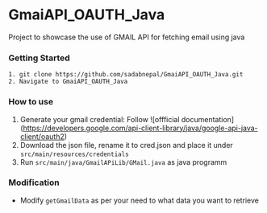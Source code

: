 # GmaiAPI_OAUTH_Java
Project to showcase the use of GMAIL API for fetching email using java

### Getting Started
```
1. git clone https://github.com/sadabnepal/GmaiAPI_OAUTH_Java.git
2. Navigate to GmaiAPI_OAUTH_Java
```

### How to use
1. Generate your gmail credential: Follow ![offficial documentation] (https://developers.google.com/api-client-library/java/google-api-java-client/oauth2)
2. Download the json file, rename it to cred.json and place it under `src/main/resources/credentials`
3. Run `src/main/java/GmailAPiLib/GMail.java` as java programm

### Modification
 - Modify `getGmailData` as per your need to what data you want to retrieve
